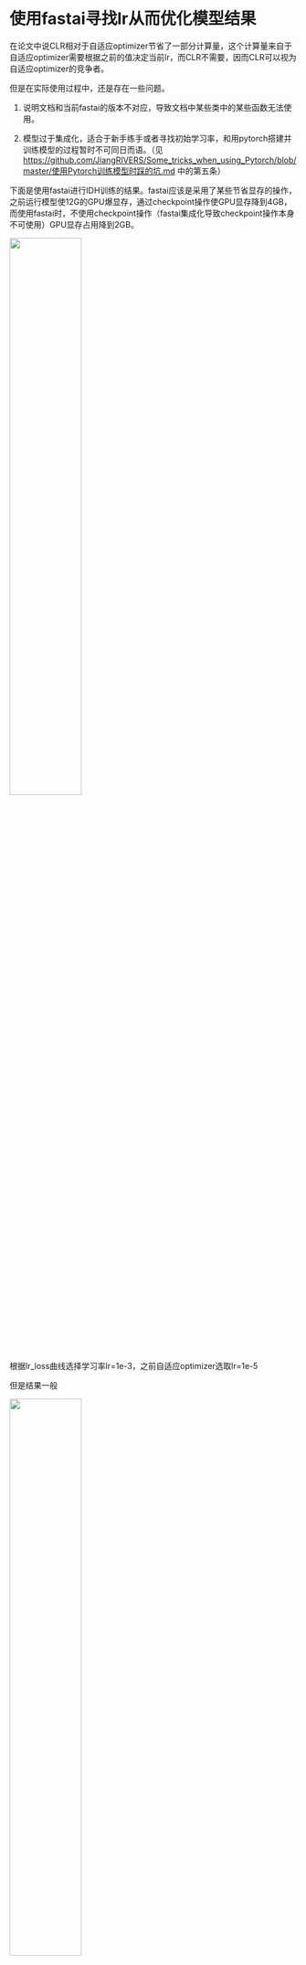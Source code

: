 # 使用fastai寻找lr从而优化模型结果

在论文中说CLR相对于自适应optimizer节省了一部分计算量，这个计算量来自于自适应optimizer需要根据之前的值决定当前lr，而CLR不需要，因而CLR可以视为自适应optimizer的竞争者。

但是在实际使用过程中，还是存在一些问题。

1. 说明文档和当前fastai的版本不对应，导致文档中某些类中的某些函数无法使用。

2. 模型过于集成化，适合于新手练手或者寻找初始学习率，和用pytorch搭建并训练模型的过程暂时不可同日而语。（见 https://github.com/JiangRIVERS/Some_tricks_when_using_Pytorch/blob/master/使用Pytorch训练模型时踩的坑.md 中的第五条）

下面是使用fastai进行IDH训练的结果。fastai应该是采用了某些节省显存的操作，之前运行模型使12G的GPU爆显存，通过checkpoint操作使GPU显存降到4GB，而使用fastai时，不使用checkpoint操作（fastai集成化导致checkpoint操作本身不可使用）GPU显存占用降到2GB。

<img src="/Users/jiangmingda/PycharmProjects/Sinovation_Ventures/Project1/fastai_exp.png" width="50%">

根据lr_loss曲线选择学习率lr=1e-3，之前自适应optimizer选取lr=1e-5

但是结果一般

<img src="/Users/jiangmingda/PycharmProjects/Sinovation_Ventures/Project1/fastai_exp_result.png" width="50%">

所以归根到底还是模型和数据的原因，fastai可能会帮助选取一个较为合适的lr，而且集成化的模型操作适合新手去了解并跑简单的模型，但是并不能真正意义上做到较大的提升且有些操作在fastai上较为不便。
